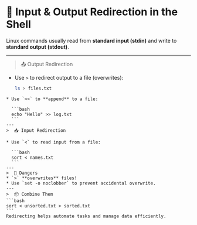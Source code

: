 # 🔁 Input & Output Redirection in the Shell
Linux commands usually read from **standard input (stdin)** and write to **standard output (stdout)**.

---
>  📤 Output Redirection

- Use `>` to redirect output to a file (overwrites):
  ```bash
  ls > files.txt
````
* Use `>>` to **append** to a file:

  ```bash
  echo "Hello" >> log.txt
  ```
---
>  📥 Input Redirection

* Use `<` to read input from a file:

  ```bash
  sort < names.txt
  ```
---
>  🛑 Dangers
* `>` **overwrites** files!
* Use `set -o noclobber` to prevent accidental overwrite.
---
>  📦 Combine Them
```bash
sort < unsorted.txt > sorted.txt
```
Redirecting helps automate tasks and manage data efficiently.
